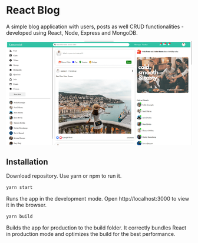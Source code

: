 #  React Blog  

A simple blog application with users, posts as well CRUD functionalities - developed using React, Node, Express and MongoDB.

![ScreenShot](https://github.com/Mideny21/social-network/blob/master/view.png?raw=true)

<!-- ### [Live Demo](http://social2.mernbook.com/ "Social") -->

## Installation

Download repository. Use yarn or npm to run it.

```bash
yarn start
```

Runs the app in the development mode.
Open http://localhost:3000 to view it in the browser.


```bash
yarn build
```
Builds the app for production to the build folder.
It correctly bundles React in production mode and optimizes the build for the best performance.